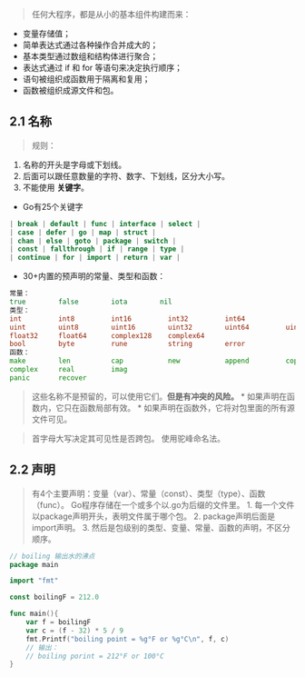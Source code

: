 > 任何大程序，都是从小的基本组件构建而来：
* 变量存储值；
* 简单表达式通过各种操作合并成大的；
* 基本类型通过数组和结构体进行聚合；
* 表达式通过 if 和 for 等语句来决定执行顺序；
* 语句被组织成函数用于隔离和复用；
* 函数被组织成源文件和包。

## 2.1 名称
> 规则：
1. 名称的开头是字母或下划线。
2. 后面可以跟任意数量的字符、数字、下划线，区分大小写。
3. 不能使用 **关键字**。

* Go有25个关键字

``` go
| break | default | func | interface | select |
| case | defer | go | map | struct |
| chan | else | goto | package | switch |
| const | fallthrough | if | range | type |
| continue | for | import | return | var |

```

* 30+内置的预声明的常量、类型和函数：
    
``` go
常量：
true        false        iota        nil
类型：
int         int8         int16         int32         int64
uint        uint8        uint16        uint32        uint64         uintptr
float32     float64      complex128    complex64
bool        byte         rune          string        error
函数：
make        len          cap           new           append         copy         close        delete
complex     real         imag
panic       recover
```

> 这些名称不是预留的，可以使用它们。**但是有冲突的风险。**
    * 如果声明在函数内，它只在函数局部有效。
    * 如果声明在函数外，它将对包里面的所有源文件可见。
    
> 首字母大写决定其可见性是否跨包。
> 使用驼峰命名法。

## 2.2 声明
> 有4个主要声明：变量（var）、常量（const）、类型（type）、函数（func）。
> Go程序存储在一个或多个以.go为后缀的文件里。
    1. 每一个文件以package声明开头，表明文件属于哪个包。
    2. package声明后面是import声明。
    3. 然后是包级别的类型、变量、常量、函数的声明，不区分顺序。


``` go
// boiling 输出水的沸点
package main

import "fmt"

const boilingF = 212.0

func main(){
    var f = boilingF
    var c = (f - 32) * 5 / 9 
    fmt.Printf("boiling point = %g°F or %g°C\n", f, c)
    // 输出：
    // boiling porint = 212°F or 100°C
}
```



